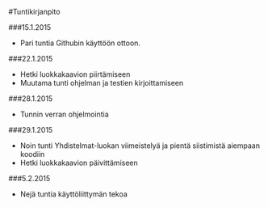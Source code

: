 ﻿#Tuntikirjanpito

###15.1.2015
- Pari tuntia Githubin käyttöön ottoon.

###22.1.2015
- Hetki luokkakaavion piirtämiseen
- Muutama tunti ohjelman ja testien kirjoittamiseen

###28.1.2015
- Tunnin verran ohjelmointia

###29.1.2015
- Noin tunti Yhdistelmat-luokan viimeistelyä ja pientä siistimistä aiempaan koodiin
- Hetki luokkakaavion päivittämiseen

###5.2.2015
- Nejä tuntia käyttöliittymän tekoa
